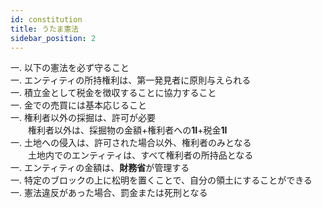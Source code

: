 ```yaml
---
id: constitution
title: うたま憲法
sidebar_position: 2
---
```


一. 以下の憲法を必ず守ること  
一. エンティティの所持権利は、第一発見者に原則与えられる  
一. 積立金として税金を徴収することに協力すること  
一. 金での売買には基本応じること  
一. 権利者以外の採掘は、許可が必要  
　　権利者以外は、採掘物の金額+権利者への**1I**+税金**1I**  
一. 土地への侵入は、許可された場合以外、権利者のみとなる  
　　土地内でのエンティティは、すべて権利者の所持品となる  
一. エンティティの金額は、**財務省**が管理する  
一. 特定のブロックの上に松明を置くことで、自分の領土にすることができる  
一. 憲法違反があった場合、罰金または死刑となる
